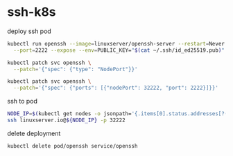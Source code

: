 # ssh-k8s

deploy ssh pod
```bash
kubectl run openssh --image=linuxserver/openssh-server --restart=Never \
  --port=2222 --expose --env=PUBLIC_KEY="$(cat ~/.ssh/id_ed25519.pub)"

kubectl patch svc openssh \
  --patch='{"spec": {"type": "NodePort"}}'

kubectl patch svc openssh \
  --patch='{"spec": {"ports": [{"nodePort": 32222, "port": 2222}]}}'
```

ssh to pod
```bash
NODE_IP=$(kubectl get nodes -o jsonpath='{.items[0].status.addresses[?(@.type=="ExternalIP")].address}')
ssh linuxserver.io@${NODE_IP} -p 32222
```

delete deployment
```bash
kubectl delete pod/openssh service/openssh
```

